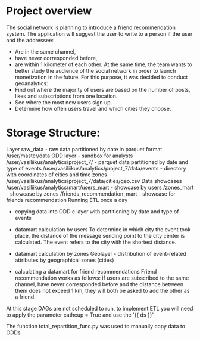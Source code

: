 # Project overview 
The social network is planning to introduce a friend recommendation system. The application will suggest the user to write to a person if the user and the addressee:
- Are in the same channel,
- have never corresponded before,
 - are within 1 kilometer of each other.
At the same time, the team wants to better study the audience of the social network in order to launch monetization in the future. For this purpose, it was decided to conduct geoanalytics:
- Find out where the majority of users are based on the number of posts, likes and subscriptions from one location.
- See where the most new users sign up.
- Determine how often users travel and which cities they choose.


# Storage Structure:
Layer raw_data - raw data partitioned by date in parquet format /user/master/data
ODD layer - sandbox for analysts /user/vasiliikus/analytics/project_7/
          - parquet data partitioned by date and type of events /user/vasiliikus/analytics/project_7/data/events
          - directory with coordinates of cities and time zones /user/vasiliikus/analytics/project_7/data/cities/geo.csv
Data showcases /user/vasiliikus/analytics/mart/users_mart - showcase by users
                                              /zones_mart - showcase by zones
                                              /friends_recommendation_mart - showcase for friends recommendation
Running ETL once a day
- copying data into ODD c layer with partitioning by date and type of events

- datamart calculation by users
To determine in which city the event took place, the distance of the message sending point to the city center is calculated. The event refers to the city with the shortest distance.

- datamart calculation by zones
Geolayer - distribution of event-related attributes by geographical zones (cities)

- calculating a datamart for friend recommendations
Friend recommendation works as follows: if users are subscribed to the same channel, have never corresponded before and the distance between them does not exceed 1 km, they will both be asked to add the other as a friend.

At this stage DAGs are not scheduled to run, to implement ETL you will need to apply the parameter cathcup = True and use the 
'{{ ds }}' 


The function total_repartition_func.py was used to manually copy data to ODDs